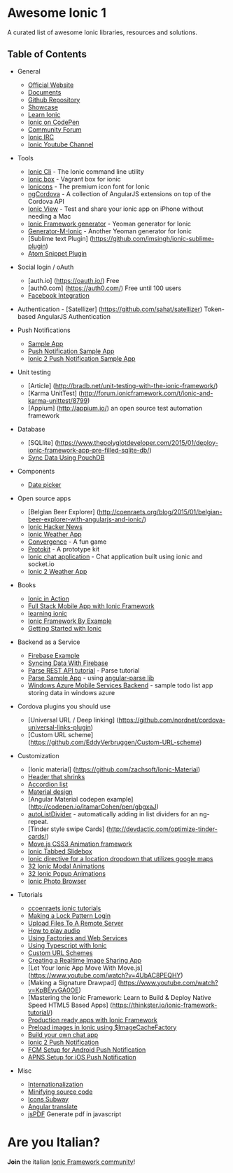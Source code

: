 # Awesome Ionic 1

A curated list of awesome Ionic libraries, resources and solutions.

## Table of Contents

- General

  - [Official Website](http://ionicframework.com)
  - [Documents](http://ionicframework.com/docs/)
  - [Github Repository](https://github.com/driftyco/ionic)
  - [Showcase](http://showcase.ionicframework.com/)
  - [Learn Ionic](http://learn.ionicframework.com/)
  - [Ionic on CodePen](http://codepen.io/ionic/)
  - [Community Forum](http://forum.ionicframework.com/)
  - [Ionic IRC](http://webchat.freenode.net/?randomnick=1&channels=%23ionic&uio=d4)
  - [Ionic Youtube Channel](https://www.youtube.com/channel/UChYheBnVeCfhCmqZfCUdJQw)

- Tools

  - [Ionic Cli](https://www.npmjs.com/package/ionic) - The Ionic command line utility
  - [Ionic box](https://github.com/driftyco/ionic-box) - Vagrant box for ionic
  - [Ionicons](http://ionicons.com/) - The premium icon font for Ionic
  - [ngCordova](http://ngcordova.com/) - A collection of AngularJS extensions on top of the Cordova API
  - [Ionic View](http://apps.ionic.io/view-app) - Test and share your ionic app on iPhone without needing a Mac
  - [Ionic Framework generator](https://github.com/diegonetto/generator-ionic) - Yeoman generator for Ionic
  - [Generator-M-Ionic](https://github.com/mwaylabs/generator-m-ionic) - Another Yeoman generator for Ionic
  - [Sublime text Plugin] (https://github.com/imsingh/ionic-sublime-plugin)
  - [Atom Snippet Plugin](https://atom.io/packages/ionic-framework-snippets)

- Social login / oAuth

  - [auth.io] (https://oauth.io/) Free
  - [auth0.com] (https://auth0.com/) Free until 100 users
  - [Facebook Integration](http://ccoenraets.github.io/ionic-tutorial/ionic-facebook-integration.html)

- Authentication - [Satellizer] (https://github.com/sahat/satellizer) Token-based AngularJS Authentication

- Push Notifications

  - [Sample App](http://devgirl.org/2014/12/16/push-notifications-sample-app-with-ionic-and-ngcordova/)
  - [Push Notification Sample App](https://github.com/hollyschinsky/PushNotificationSample)
  - [Ionic 2 Push Notification Sample App](https://github.com/aggarwalankush/ionic2-push-base)

- Unit testing

  - [Article] (http://bradb.net/unit-testing-with-the-ionic-framework/)
  - [Karma UnitTest] (http://forum.ionicframework.com/t/ionic-and-karma-unittest/8799)
  - [Appium] (http://appium.io/) an open source test automation framework

- Database

  - [SQLlite] (https://www.thepolyglotdeveloper.com/2015/01/deploy-ionic-framework-app-pre-filled-sqlite-db/)
  - [Sync Data Using PouchDB](http://devgirl.org/2014/12/30/sync-data-using-pouchdb-in-your-ionic-framework-app/)

- Components

  - [Date picker](https://github.com/rajeshwarpatlolla/ionic-datepicker)

- Open source apps

  - [Belgian Beer Explorer] (http://coenraets.org/blog/2015/01/belgian-beer-explorer-with-angularjs-and-ionic/)
  - [Ionic Hacker News](https://github.com/driftyco/front-page)
  - [Ionic Weather App](https://github.com/driftyco/ionic-weather)
  - [Convergence](https://github.com/GrumpyWizards/Convergence) - A fun game
  - [Protokit](https://github.com/Alexintosh/Protokit) - A prototype kit
  - [Ionic chat application](https://github.com/melvin0008/ionic-socketio-chat-client/) - Chat application built using ionic and socket.io
  - [Ionic 2 Weather App](https://github.com/aggarwalankush/ionic2-mosum)

- Books

  - [Ionic in Action](http://www.manning.com/wilken/?a_aid=ionicinaction)
  - [Full Stack Mobile App with Ionic Framework](http://www.amazon.it/Stack-Mobile-Ionic-Framework-English-ebook/dp/B00QF1H380/ref=sr_1_1?ie=UTF8&qid=1423560887&sr=8-1&keywords=full+stack+ionic)
  - [learning ionic](http://www.amazon.it/Learning-Ionic-Arvind-Ravulavaru/dp/1783552603/ref=sr_1_1?ie=UTF8&qid=1458563232&sr=8-1&keywords=Learning+Ionic)
  - [Ionic Framework By Example](http://www.amazon.it/Ionic-Framework-Example-Sani-Yusuf-ebook/dp/B01AJST0W6/ref=sr_1_1?ie=UTF8&qid=1458563315&sr=8-1&keywords=Ionic+Framework+By+Example)
  - [Getting Started with Ionic](http://www.amazon.it/Getting-Started-Ionic-Rahat-Khanna-ebook/dp/B016MWRF16/ref=sr_1_1?ie=UTF8&qid=1458563408&sr=8-1&keywords=Getting+Started+with+Ionic)

- Backend as a Service

  - [Firebase Example](http://www.sitepoint.com/creating-firebase-powered-end-end-ionic-application/)
  - [Syncing Data With Firebase](https://www.thepolyglotdeveloper.com/2014/12/syncing-data-firebase-using-ionic-framework/)
  - [Parse REST API tutorial](http://www.htmlxprs.com/post/12/tutorial-on-using-parse-rest-api-and-ionic-framework-together) - Parse tutorial
  - [Parse Sample App](https://github.com/giorgiofellipe/ionic-angular-parse-boilerplate) - using [angular-parse lib](https://github.com/jimrhoskins/angular-parse)
  - [Windows Azure Mobile Services Backend](https://github.com/aidancasey/Azure-Ionic-App) - sample todo list app storing data in windows azure

- Cordova plugins you should use

  - [Universal URL / Deep linking] (https://github.com/nordnet/cordova-universal-links-plugin)
  - [Custom URL scheme] (https://github.com/EddyVerbruggen/Custom-URL-scheme)

- Customization

  - [Ionic material] (https://github.com/zachsoft/Ionic-Material)
  - [Header that shrinks](https://github.com/driftyco/ionic-ion-header-shrink)
  - [Accordion list](http://codepen.io/ionic/pen/uJkCz)
  - [Material design](https://material.angularjs.org/)
  - [Angular Material codepen example] (http://codepen.io/itamarCohen/pen/gbgxaJ)
  - [autoListDivider](https://github.com/andrewmcgivery/ionic-ion-autoListDivider) - automatically adding in list dividers for an ng-repeat.
  - [Tinder style swipe Cards] (http://devdactic.com/optimize-tinder-cards/)
  - [Move.js CSS3 Animation framework](https://github.com/visionmedia/move.js)
  - [Ionic Tabbed Slidebox](https://github.com/saravmajestic/ionic/tree/master/tabbedSlideBox)
  - [Ionic directive for a location dropdown that utilizes google maps](https://github.com/israelidanny/ion-google-place)
  - [32 Ionic Modal Animations](https://github.com/kevincobain2000/ionic-animated-modal)
  - [32 Ionic Popup Animations](https://github.com/kevincobain2000/ionic-animated-popup)
  - [Ionic Photo Browser](https://github.com/kevincobain2000/ionic-photo-browser)

- Tutorials

  - [ccoenraets ionic tutorials](http://ccoenraets.github.io/ionic-tutorial/index.html)
  - [Making a Lock Pattern Login](http://devdactic.com/lock-pattern-login-ionic/)
  - [Upload Files To A Remote Server](https://www.thepolyglotdeveloper.com/2015/01/upload-files-remote-server-using-ionic-framework/)
  - [How to play audio](https://www.thepolyglotdeveloper.com/2014/11/playing-audio-android-ios-ionicframework-app/)
  - [Using Factories and Web Services](http://mcgivery.com/ionic-using-factories-and-web-services-for-dynamic-data/)
  - [Using Typescript with Ionic](https://weblogs.asp.net/soever/ionictypescript)
  - [Custom URL Schemes](http://mcgivery.com/using-custom-url-schemes-ionic-framework-app/)
  - [Creating a Realtime Image Sharing App](http://www.htmlxprs.com/post/6/creating-a-realtime-image-sharing-app-with-ionic-and-socketio-tutorial)
  - [Let Your Ionic App Move With Move.js] (https://www.youtube.com/watch?v=4UbAC8PEQHY)
  - [Making a Signature Drawpad] (https://www.youtube.com/watch?v=KpBEyvGA0OE)
  - [Mastering the Ionic Framework: Learn to Build & Deploy Native Speed HTML5 Based Apps] (https://thinkster.io/ionic-framework-tutorial/)
  - [Production ready apps with Ionic Framework](https://www.airpair.com/ionic-framework/posts/production-ready-apps-with-ionic-framework)
  - [Preload images in Ionic using $ImageCacheFactory](http://mcgivery.com/preload-images-ionic/?utm_content=bufferf9a09&utm_medium=social&utm_source=twitter.com&utm_campaign=buffer)
  - [Build your own chat app](http://melvin0008.github.io/blog/ionic-socketio-chat/)
  - [Ionic 2 Push Notification](https://medium.com/@ankushaggarwal/push-notifications-in-ionic-2-658461108c59)
  - [FCM Setup for Android Push Notification](https://medium.com/@ankushaggarwal/gcm-setup-for-android-push-notifications-656cfdd8adbd)
  - [APNS Setup for iOS Push Notification](https://medium.com/@ankushaggarwal/generate-apns-certificate-for-ios-push-notifications-85e4a917d522)

- Misc
  - [Internationalization](http://mcgivery.com/internationalization-of-an-ionic-app-multilanguage-support/)
  - [Minifying source code](http://ionicframework.com/blog/minifying-your-source-code/)
  - [Icons Subway](https://github.com/pixle/subway)
  - [Angular translate](http://angular-translate.github.io/)
  - [jsPDF](https://parall.ax/products/jspdf) Generate pdf in javascript

# Are you Italian?

**Join** the italian [Ionic Framework community](https://www.facebook.com/groups/380772785422827/)!
